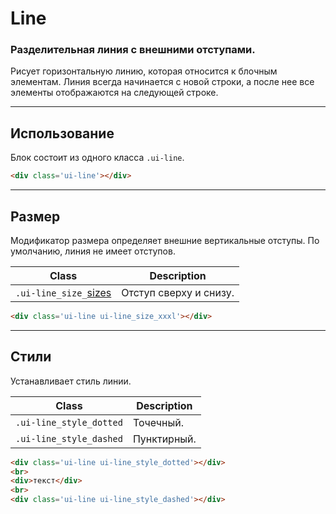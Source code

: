 <!--
docs/blocks/line|100
-->

[sizes]: docs/base/sizes.html

# Line

### Разделительная линия с внешними отступами.

Рисует горизонтальную линию, которая относится к блочным элементам. Линия всегда начинается с новой строки, а после нее все элементы отображаются на следующей строке.

---

## Использование

Блок состоит из одного класса `.ui-line`.

``` html
<div class='ui-line'></div>
```

---

## Размер

Модификатор размера определяет внешние вертикальные отступы. По умолчанию, линия не имеет отступов.

|         Class         |          Description           |
|-----------------------|--------------------------------|
|  `.ui-line_size_`[sizes]  | Отступ сверху и снизу.  |

``` html
<div class='ui-line ui-line_size_xxxl'></div>
```

---

## Стили

Устанавливает стиль линии.

|          Class          |      Description       |
|-------------------------|------------------------|
| `.ui-line_style_dotted` | Точечный.              |
| `.ui-line_style_dashed` | Пунктирный.            |

``` html
<div class='ui-line ui-line_style_dotted'></div>
<br>
<div>текст</div>
<br>
<div class='ui-line ui-line_style_dashed'></div>
```
